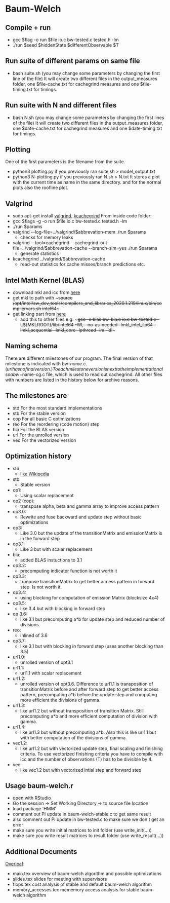 # Baum-Welch

## Compile + run
- gcc $flag -o run $file io.c bw-tested.c tested.h -lm
- ./run $seed $hiddenState $differentObservable $T

## Run suite of different params on same file
- bash suite.sh (you may change some parameters by changing the first line of the file)
It will create two different files in the output_measures folder, one $file-cache.txt for cachegrind measures and one $file-timing.txt for timings. 

## Run suite with N and different files
- bash N.sh (you may change some parameters by changing the first lines of the file)
It will create two different files in the output_measures folder, one $date-cache.txt for cachegrind measures and one $date-timing.txt for timings. 

## Plotting
One of the first parameters is the filename from the suite.
- python3 plotting.py if you previously ran suite.sh > model_output.txt
- python3 N-plotting.py if you previously ran N.sh > N.txt
It stores a plot with the current time as name in the same directory.
and for the normal plots also the roofline plot.

## Valgrind
- sudo apt-get install [valgrind](https://valgrind.org/docs/manual/manual.html), [kcachegrind](https://kcachegrind.github.io/html/Home.html)
From inside code folder:
- gcc $flags -g -o run $file io.c bw-tested.c tested.h -lm
- ./run $params
- valgrind --log-file=../valgrind/$abbrevation-mem ./run $params 
    - checks for memory leaks
- valgrind --tool=cachegrind --cachegrind-out-file=../valgrind/$abbrevation-cache  --branch-sim=yes  ./run $params 
    - generate statistics
- kcachegrind ../valgrind/$abbrevation-cache
    - read-out statistics for cache misses/branch predictions etc.

## Intel Math Kernel (BLAS)
- download mkl and icc from [here](https://dynamicinstaller.intel.com/system-studio/download)
- get mkl to path with ~~~source /opt/intel/sw_dev_tools/compilers_and_libraries_2020.1.219/linux/bin/compilervars.sh intel64~~~
- get linking part from [here](https://software.intel.com/content/www/us/en/develop/articles/intel-mkl-link-line-advisor.html)
    - add this to other files e.g. ~~~gcc -o blas bw-bla.c io.c bw-tested.c -L${MKLROOT}/lib/intel64 -Wl,--no-as-needed -lmkl_intel_ilp64 -lmkl_sequential -lmkl_core -lpthread -lm -ldl~~~

## Naming schema
There are different milestones of our program. The final version of that milestone is indicated with bw-$name.c. (url has no final version.)
To each milestone version is next to the implementation also a bw-$name-cg.c file, which is used to read out cachegrind.
All other files with numbers are listed in the history below for archive reasons. 

## The milestones are
- std For the most standard implementations
- stb For the stable version
- cop For all basic C optimizations
- reo For the reordering (code motion) step
- bla For the BLAS version
- url For the unrolled version
- vec For the vectorized version
## Optimization history
- std:
    * [like Wikipedia](https://en.wikipedia.org/wiki/Baum%E2%80%93Welch_algorithm)
- stb:
    * Stable version
- op1: 
	* Using scalar replacement
- op2 (cop):
	* transpose alpha, beta and gamma array to improve access pattern
- op3.0:
	* Rewrite and fuse backward and update step without basic optimizations
- op3:
	* Like 3.0 but the update of the transitionMatrix and emissionMatrix is in the forward step
- op3.1:
	* Like 3 but with scalar replacement
- bla:
    * added BLAS instuctions to 3.1
- op3.2:
	* precomputing indicator function is not worth it
- op3.3:
	* tranpose transitionMatrix to get better access pattern in forward step. Is not worth it.
- op3.4:
	* using blocking for computation of emission Matrix (blocksize 4x4) 
- op3.5:
	* like 3.4 but with blocking in forward step
- op 3.6:
	* like 3.1 but precomputing a*b for update step and reduced number of divisions
- reo:
    * inlined of 3.6
- op3.7:
	* like 3.1 but with blocking in forward step (uses another blocking than 3.5)
- url1.0:
	* unrolled version of opt3.1
- url1.1:
	* url1.1 with scalar replacement
- url1.2:
	* unrolled version of opt3.6. Difference to url1.1 is transposition of transitionMatrix before and after forward step to get better access pattern, precomputing a*b before the update step and computing more efficient the divisions of gamma.
- url1.3:
	* like url1.2 but without transposition of transition Matrix. Still precomputing a*b and more efficient computation of division with gamma.
- url1.4:
	* like url1.3 but without precomputing a*b. Also this is like url1.1 but with better computation of the divisions of gamma.
- vec1.2:
	* like url1.2 but with vectorized update step, final scaling and finishing criteria. To use vectorized finishing criteria you have to compile with icc and the number of observations (T) has to be divisible by 4.
- vec:
    * like vec1.2 but with vectorized intial step and forward step

## Usage baum-welch.r
- open with RStudio
- Go the session -> Set Working Directory -> to source file location
- load package 'HMM' 
- comment out PI update in baum-welch-stable.c to get same result 
- also comment out PI update in bw-tested.c to make sure we don't get an error
- make sure you write initial matrices to init folder (use write_init(...))
- make sure you write result matrices to result folder (use write_result(...))

## Additional Documents

[Overleaf](https://www.overleaf.com/2741931356ngjpcjmswxff): 

- main.tex		overview of baum-welch algorithm and possible optimizations
- slides.tex		slides for meeting with supervisors
- flops.tex		cost analysis of stable and default baum-welch algorithm
- memory_accesses.tex	mememory access analysis for stable baum-welch algorithm
